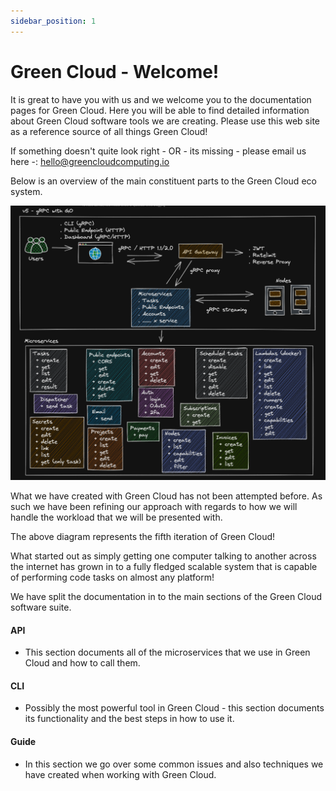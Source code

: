```yaml
---
sidebar_position: 1
---
```


# Green Cloud - Welcome!

It is great to have you with us and we welcome you to the documentation pages for Green Cloud. Here you will be able to find detailed information about Green Cloud software tools we are creating. Please use this web site as a reference source of all things Green Cloud!

If something doesn't quite look right - OR - its missing - please email us here -: hello@greencloudcomputing.io

Below is an overview of the main constituent parts to the Green Cloud eco system.

![Green Cloud Overview](./img/greencloud-overview.png)

What we have created with Green Cloud has not been attempted before. As such we have been refining our approach with regards to how we will handle the workload that we will be presented with. 

The above diagram represents the fifth iteration of Green Cloud! 

What started out as simply getting one computer talking to another across the internet has grown in to a fully fledged scalable system that is capable of performing code tasks on almost any platform! 

We have split the documentation in to the main sections of the Green Cloud software suite.

#### API
 
 - This section documents all of the microservices that we use in Green Cloud and how to call them.

#### CLI

 - Possibly the most powerful tool in Green Cloud - this section documents its functionality and the best steps in how to use it.

#### Guide

 - In this section we go over some common issues and also techniques we have created when working with Green Cloud.
